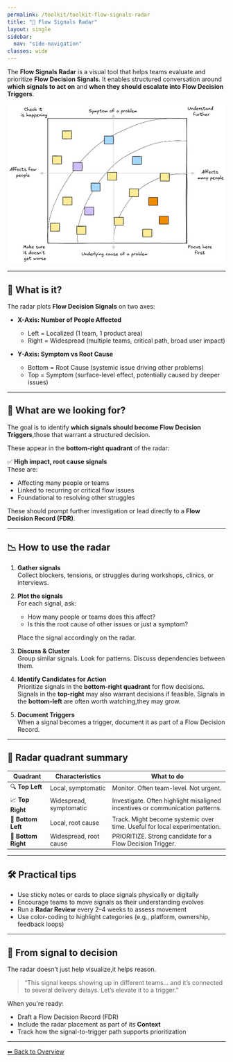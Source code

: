 ```yaml
---
permalink: /toolkit/toolkit-flow-signals-radar
title: "📡 Flow Signals Radar"
layout: single
sidebar:
  nav: "side-navigation"
classes: wide
---
```


The **Flow Signals Radar** is a visual tool that helps teams evaluate and prioritize **Flow Decision Signals**. It enables structured conversation around **which signals to act on** and **when they should escalate into Flow Decision Triggers**.

![Flow Signals Radar](/assets/images/flow-decision-radar-categories.png)

---

## 🧭 What is it?

The radar plots **Flow Decision Signals** on two axes:

- **X-Axis: Number of People Affected**  
  - Left = Localized (1 team, 1 product area)  
  - Right = Widespread (multiple teams, critical path, broad user impact)

- **Y-Axis: Symptom vs Root Cause**  
  - Bottom = Root Cause (systemic issue driving other problems)  
  - Top = Symptom (surface-level effect, potentially caused by deeper issues)

---

## 🧩 What are we looking for?

The goal is to identify **which signals should become Flow Decision Triggers**,those that warrant a structured decision.

These appear in the **bottom-right quadrant** of the radar:

✅ **High impact, root cause signals**  
These are:

- Affecting many people or teams  
- Linked to recurring or critical flow issues  
- Foundational to resolving other struggles

These should prompt further investigation or lead directly to a **Flow Decision Record (FDR)**.

---

## 📉 How to use the radar

1. **Gather signals**  
   Collect blockers, tensions, or struggles during workshops, clinics, or interviews.

2. **Plot the signals**  
   For each signal, ask:
   - How many people or teams does this affect?
   - Is this the root cause of other issues or just a symptom?

   Place the signal accordingly on the radar.

3. **Discuss & Cluster**  
   Group similar signals. Look for patterns. Discuss dependencies between them.

4. **Identify Candidates for Action**  
   Prioritize signals in the **bottom-right quadrant** for flow decisions.
   Signals in the **top-right** may also warrant decisions if feasible.
   Signals in the **bottom-left** are often worth watching,they may grow.

5. **Document Triggers**  
   When a signal becomes a trigger, document it as part of a Flow Decision Record.

---

## 📌 Radar quadrant summary

| Quadrant | Characteristics | What to do |
|----------|------------------|------------|
| 🔍 **Top Left** | Local, symptomatic | Monitor. Often team-level. Not urgent. |
| 📈 **Top Right** | Widespread, symptomatic | Investigate. Often highlight misaligned incentives or communication patterns. |
| 🧱 **Bottom Left** | Local, root cause | Track. Might become systemic over time. Useful for local experimentation. |
| 🚨 **Bottom Right** | Widespread, root cause | PRIORITIZE. Strong candidate for a Flow Decision Trigger. |

---

## 🛠️ Practical tips

- Use sticky notes or cards to place signals physically or digitally  
- Encourage teams to move signals as their understanding evolves  
- Run a **Radar Review** every 2–4 weeks to assess movement  
- Use color-coding to highlight categories (e.g., platform, ownership, feedback loops)

---

## 🎯 From signal to decision

The radar doesn’t just help visualize,it helps reason.

> “This signal keeps showing up in different teams… and it’s connected to several delivery delays. Let’s elevate it to a trigger.”

When you're ready:

- Draft a Flow Decision Record (FDR)
- Include the radar placement as part of its **Context**
- Track how the signal-to-trigger path supports prioritization

---

[⬅ Back to Overview](/toolkit/toolkit-overview)
